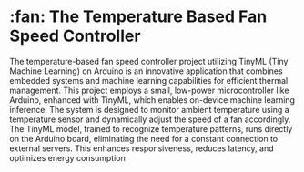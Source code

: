 # :fan: The Temperature Based Fan Speed Controller
The temperature-based fan speed controller project utilizing TinyML (Tiny Machine Learning) on Arduino is an innovative application that combines embedded systems and machine learning capabilities for efficient thermal management. This project employs a small, low-power microcontroller like Arduino, enhanced with TinyML, which enables on-device machine learning inference. The system is designed to monitor ambient temperature using a temperature sensor and dynamically adjust the speed of a fan accordingly. The TinyML model, trained to recognize temperature patterns, runs directly on the Arduino board, eliminating the need for a constant connection to external servers. This enhances responsiveness, reduces latency, and optimizes energy consumption
